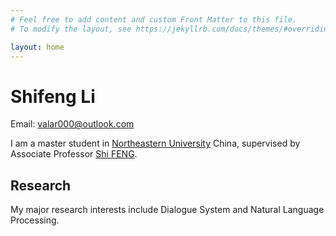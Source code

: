 ```yaml
---
# Feel free to add content and custom Front Matter to this file.
# To modify the layout, see https://jekyllrb.com/docs/themes/#overriding-theme-defaults

layout: home
---
```


# Shifeng Li

Email: valar000@outlook.com

I am a master student in [Northeastern University](http://www.neu.edu.cn/) China, supervised by Associate Professor [Shi FENG](http://faculty.neu.edu.cn/cse/fengshi/).

## Research

My major research interests include Dialogue System and Natural Language Processing.